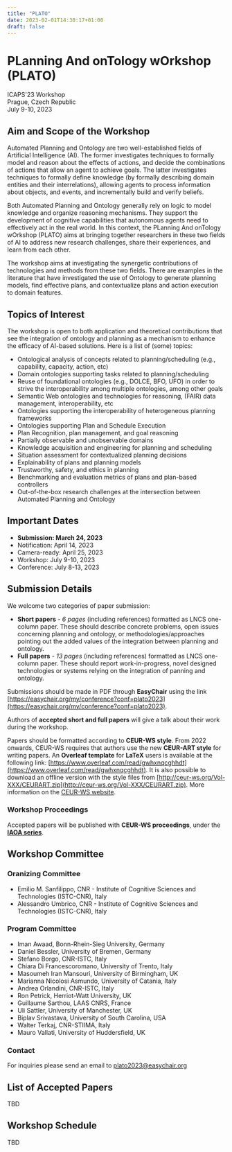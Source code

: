 ```yaml
---
title: "PLATO"
date: 2023-02-01T14:30:17+01:00
draft: false
---
```



# PLanning And onTology wOrkshop (PLATO)

ICAPS'23 Workshop \
Prague, Czech Republic \
July 9-10, 2023

## Aim and Scope of the Workshop

Automated Planning and Ontology are two well-established fields of Artificial Intelligence (AI). The former investigates techniques to formally model and reason about the effects of actions, and decide the combinations of actions that allow an agent to achieve goals. The latter investigates techniques to formally define knowledge (by formally describing domain entities and their interrelations), allowing agents to process information about objects, and events, and incrementally build and verify beliefs. 

Both Automated Planning and Ontology generally rely on logic to model knowledge and organize reasoning mechanisms. They support the development of cognitive capabilities that autonomous agents need to effectively act in the real world. In this context, the PLanning And onTology wOrkshop (PLATO) aims at bringing together researchers in these two fields of AI to address new research challenges, share their experiences, and learn from each other. 

The workshop aims at investigating the synergetic contributions of technologies and methods from these two fields. There are examples in the literature that have investigated the use of Ontology to generate planning models, find effective plans, and contextualize plans and action execution to domain features. 

## Topics of Interest

The workshop is open to both application and theoretical contributions that see the integration of ontology and planning as a mechanism to enhance the efficacy of AI-based solutions. Here is a list of (some) topics: 

- Ontological analysis of concepts related to planning/scheduling (e.g., capability, capacity, action, etc)
- Domain ontologies supporting tasks related to planning/scheduling
- Reuse of foundational ontologies (e.g., DOLCE, BFO, UFO) in order to strive the interoperability among multiple ontologies, among other goals
- Semantic Web ontologies and technologies for reasoning, (FAIR) data management, interoperability, etc
- Ontologies supporting the interoperability of heterogeneous planning frameworks
- Ontologies supporting Plan and Schedule Execution
- Plan Recognition, plan management, and goal reasoning
- Partially observable and unobservable domains
- Knowledge acquisition and engineering for planning and scheduling
- Situation assessment for contextualized planning decisions
- Explainability of plans and planning models
- Trustworthy, safety, and ethics in planning
- Benchmarking and evaluation metrics of plans and plan-based controllers
- Out-of-the-box research challenges at the intersection between Automated Planning and Ontology


## Important Dates

- **Submission: March 24, 2023**
- Notification: April 14, 2023
- Camera-ready: April 25, 2023
- Workshop: July 9-10, 2023
- Conference: July 8-13, 2023

## Submission Details

We welcome two categories of paper submission:
- **Short papers** - _6 pages_ (including references) formatted as LNCS one-column paper. These should describe concrete problems, open issues concerning planning and ontology, or methodologies/approaches pointing out the added values of the integration between planning and ontology.
- **Full papers** - _13 pages_ (including references) formatted as LNCS one-column paper. These should report work-in-progress, novel designed technologies or systems relying on the integration of panning and ontology.


Submissions should be made in PDF through **EasyChair** using the link [https://easychair.org/my/conference?conf=plato2023](https://easychair.org/my/conference?conf=plato2023).

Authors of **accepted short and full papers** will give a talk about their work during the workshop. 

Papers should be formatted according to **CEUR-WS style**. From 2022 onwards, CEUR-WS requires that authors use the new **CEUR-ART style** for writing papers. An **Overleaf template** for **LaTeX** users is available at the following link: [https://www.overleaf.com/read/gwhxnqcghhdt](https://www.overleaf.com/read/gwhxnqcghhdt). It is also possible to download an offline version with the style files from [http://ceur-ws.org/Vol-XXX/CEURART.zip](http://ceur-ws.org/Vol-XXX/CEURART.zip). More information on the [CEUR-WS website](http://ceur-ws.org/index.html).

### Workshop Proceedings

Accepted papers will be published with **CEUR-WS proceedings**, under the [**IAOA series**](https://ceur-ws.org/iaoa.html). 


## Workshop Committee

### Oranizing Committee

- Emilio M. Sanfilippo, CNR - Institute of Cognitive Sciences and Technologies (ISTC-CNR), Italy
- Alessandro Umbrico, CNR - Institute of Cognitive Sciences and Technologies (ISTC-CNR), Italy

### Program Committee

- Iman Awaad, Bonn-Rhein-Sieg University, Germany
- Daniel Bessler, University of Bremen, Germany
- Stefano Borgo, CNR-ISTC, Italy
- Chiara Di Francescoromano, University of Trento, Italy
- Masoumeh Iran Mansouri, University of Birmingham, UK
- Marianna Nicolosi Asmundo, University of Catania, Italy
- Andrea Orlandini, CNR-ISTC, Italy
- Ron Petrick, Herriot-Watt University, UK
- Guillaume Sarthou, LAAS CNRS, France
- Uli Sattler, University of Manchester, UK
- Biplav Srivastava, University of South Carolina, USA
- Walter Terkaj, CNR-STIIMA, Italy
- Mauro Vallati, University of Huddersfield, UK

### Contact

For inquiries please send an email to <plato2023@easychair.org>


## List of Accepted Papers

TBD

## Workshop Schedule

TBD


